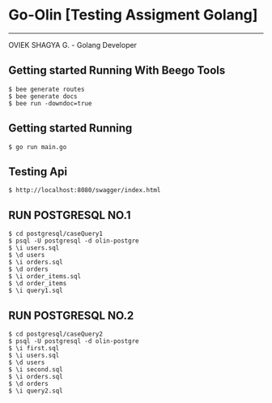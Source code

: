 # Go-Olin [Testing Assigment Golang]
***
OVIEK SHAGYA G. - Golang Developer


## Getting started Running With Beego Tools
```
$ bee generate routes
$ bee generate docs
$ bee run -downdoc=true
```

## Getting started Running
```
$ go run main.go
```

## Testing Api
```
$ http://localhost:8080/swagger/index.html
```

## RUN POSTGRESQL NO.1
```
$ cd postgresql/caseQuery1
$ psql -U postgresql -d olin-postgre
$ \i users.sql
$ \d users
$ \i orders.sql
$ \d orders
$ \i order_items.sql
$ \d order_items
$ \i query1.sql
```
## RUN POSTGRESQL NO.2
```
$ cd postgresql/caseQuery2
$ psql -U postgresql -d olin-postgre
$ \i first.sql
$ \i users.sql
$ \d users
$ \i second.sql
$ \i orders.sql
$ \d orders
$ \i query2.sql
```

